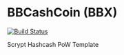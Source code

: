 BBCashCoin (BBX)
===========

[![Build Status](https://travis-ci.org/RazorLove/bbcashcoin.png?branch=master)](https://travis-ci.org/RazorLove/bbcashcoin)


Scrypt Hashcash PoW Template